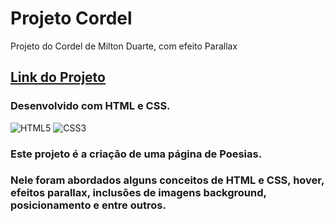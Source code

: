 # Projeto Cordel
Projeto do Cordel de Milton Duarte, com efeito Parallax

## [Link do Projeto](https://wandersondantaas.github.io/projeto-cordel/)

### Desenvolvido com HTML e CSS.
<div style="display: inline_block" >
    <img aling="center" alt="HTML5" src="https://img.shields.io/badge/HTML5-E34F26?style=for-the-badge&logo=html5&logoColor=white" />
    <img aling="center" alt="CSS3" src="https://img.shields.io/badge/CSS3-1572B6?style=for-the-badge&logo=css3&logoColor=white" />
</div>

### Este projeto é a criação de uma página de Poesias.

### Nele foram abordados alguns conceitos de HTML e CSS, hover, efeitos parallax, inclusões de imagens background, posicionamento e entre outros.


